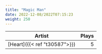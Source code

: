 ```yaml
---
title: "Magic Man"
date: 2022-12-08/2022T07:15:23
weight: 250
---
```




 Artist | Plays 
----- | -----:
[Heart]({{< ref "t30587">}}) | 5
